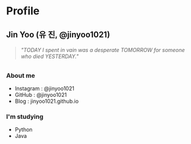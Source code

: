 # Profile
## Jin Yoo (유 진, @jinyoo1021)

> ###### *"TODAY I spent in vain was a desperate TOMORROW for someone who died YESTERDAY."*

### About me
- Instagram : @jinyoo1021
- GitHub : @jinyoo1021
- Blog : jinyoo1021.github.io

### I'm studying
- Python
- Java
